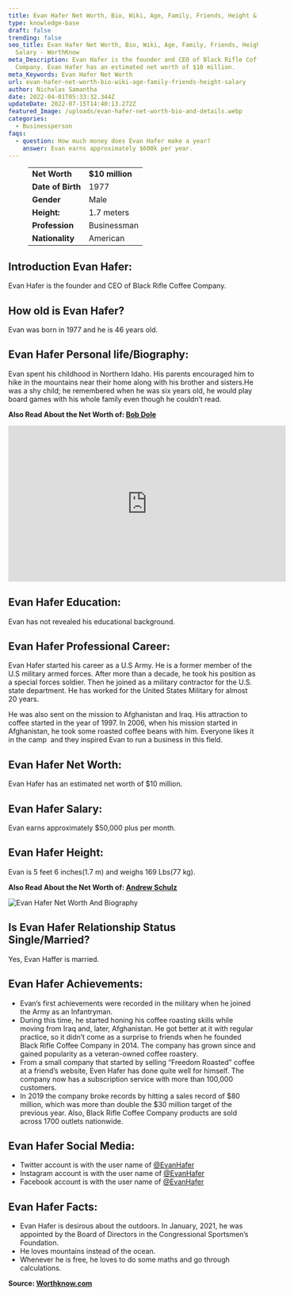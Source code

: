 ```yaml
---
title: Evan Hafer Net Worth, Bio, Wiki, Age, Family, Friends, Height & Salary
type: knowledge-base
draft: false
trending: false
seo_title: Evan Hafer Net Worth, Bio, Wiki, Age, Family, Friends, Height &
  Salary - WorthKnow
meta_Description: Evan Hafer is the founder and CEO of Black Rifle Coffee
  Company. Evan Hafer has an estimated net worth of $10 million.
meta_Keywords: Evan Hafer Net Worth
url: evan-hafer-net-worth-bio-wiki-age-family-friends-height-salary
author: Nicholas Samantha
date: 2022-04-01T05:33:32.344Z
updateDate: 2022-07-15T14:40:13.272Z
featured_Image: /uploads/evan-hafer-net-worth-bio-and-details.webp
categories:
  - Businessperson
faqs:
  - question: How much money does Evan Hafer make a year?
    answer: Evan earns approximately $600k per year.
---
```

<figure class="wp-block-table is-style-stripes">
  <table>
    <tbody>
      <tr>
        <td>
          <strong>Net Worth</strong>
        </td>
        <td>
          <strong>$10 million</strong>
        </td>
      </tr>
      <tr>
        <td>
          <strong>Date of Birth</strong>
        </td>
        <td>1977</td>
      </tr>
      <tr>
        <td>
          <strong>Gender</strong>
        </td>
        <td>Male</td>
      </tr>
      <tr>
        <td>
          <strong>Height:</strong>
        </td>
        <td>1.7 meters</td>
      </tr>
      <tr>
        <td>
          <strong>Profession</strong>
        </td>
        <td>Businessman</td>
      </tr>
      <tr>
        <td>
          <strong>Nationality</strong>
        </td>
        <td>American</td>
      </tr>
    </tbody>
  </table>
</figure>

## **Introduction Evan Hafer:**

Evan Hafer is the founder and CEO of Black Rifle Coffee Company. 

## **How old is Evan Hafer?**

Evan was born in 1977 and he is 46 years old.

## **Evan Hafer Personal life/Biography:**

Evan spent his childhood in Northern Idaho. His parents encouraged him to hike in the mountains near their home along with his brother and sisters.He was a shy child; he remembered when he was six years old, he would play board games with his whole family even though he couldn’t read.

**Also Read About the Net Worth of: <a href="https://worthknow.com/bob-dole-net-worth-bio-wiki-age-family-friends-height-salary/" target="_blank" rel="noopener">Bob Dole</a>**

<iframe width="560" height="315" src="https://www.youtube.com/embed/fLq74WsOsTQ" title="YouTube video player" frameborder="0" allow="accelerometer; autoplay; clipboard-write; encrypted-media; gyroscope; picture-in-picture" allowfullscreen></iframe>

## **Evan Hafer Education:**

Evan has not revealed his educational background.

## **Evan Hafer Professional Career:**

Evan Hafer started his career as a U.S Army. He is a former member of the U.S military armed forces. After more than a decade, he took his position as a special forces soldier. Then he joined as a military contractor for the U.S. state department. He has worked for the United States Military for almost 20 years.

He was also sent on the mission to Afghanistan and Iraq. His attraction to coffee started in the year of 1997. In 2006, when his mission started in Afghanistan, he took some roasted coffee beans with him. Everyone likes it in the camp  and they inspired Evan to run a business in this field.

## **Evan Hafer Net Worth:**

Evan Hafer has an estimated net worth of $10 million.

## **Evan Hafer Salary:**

Evan earns approximately $50,000 plus per month.

## **Evan Hafer Height:**

Evan is 5 feet 6 inches(1.7 m) and weighs 169 Lbs(77 kg).

**Also Read About the Net Worth of: <a href="https://worthknow.com/andrew-schulz-net-worth-bio-wiki-age-family-friends-height-salary/" target="_blank" rel="noopener">Andrew Schulz</a>**

![Evan Hafer Net Worth And Biography](/uploads/evan-hafer-net-worth-.webp)

## **Is Evan Hafer Relationship Status Single/Married?**

Yes, Evan Haffer is married.

## **Evan Hafer Achievements:**

* Evan’s first achievements were recorded in the military when he joined the Army as an Infantryman. 
* During this time, he started honing his coffee roasting skills while moving from Iraq and, later, Afghanistan. He got better at it with regular practice, so it didn’t come as a surprise to friends when he founded Black Rifle Coffee Company in 2014. The company has grown since and gained popularity as a veteran-owned coffee roastery.
* From a small company that started by selling “Freedom Roasted” coffee at a friend’s website, Even Hafer has done quite well for himself. The company now has a subscription service with more than 100,000 customers. 
* In 2019 the company broke records by hitting a sales record of $80 million, which was more than double the $30 million target of the previous year. Also, Black Rifle Coffee Company products are sold across 1700 outlets nationwide.

## **Evan Hafer Social Media:**

* Twitter account is with the user name of <a href="https://twitter.com/EvanHafer" target="_blank" rel="nofollow" rel="noopener">@EvanHafer</a>
* Instagram account is with the user name of <a href="https://www.instagram.com/evanhafer/" target="_blank" rel="nofollow" rel="noopener">@EvanHafer</a>
* Facebook account is with the user name of <a href="https://web.facebook.com/evanhaferbrcc" target="_blank" rel="nofollow" rel="noopener">@EvanHafer</a>

## **Evan Hafer Facts:**

* Evan Hafer is desirous about the outdoors. In January, 2021, he was appointed by the Board of Directors in the Congressional Sportsmen’s Foundation.
* He loves mountains instead of the ocean.
* Whenever he is free, he loves to do some maths and go through calculations.

**Source: <a href="https://worthknow.com/" target="_blank" rel="noopener">Worthknow.com</a>**
